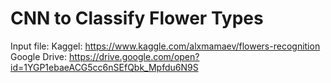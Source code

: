 # CNN to Classify Flower Types

Input file:
Kaggel: https://www.kaggle.com/alxmamaev/flowers-recognition
Google Drive: https://drive.google.com/open?id=1YGP1ebaeACG5cc6nSEfQbk_Mpfdu6N9S
